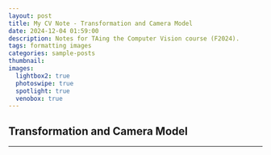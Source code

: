 ```yaml
---
layout: post
title: My CV Note - Transformation and Camera Model
date: 2024-12-04 01:59:00
description: Notes for TAing the Computer Vision course (F2024).
tags: formatting images
categories: sample-posts
thumbnail:  
images:
  lightbox2: true
  photoswipe: true
  spotlight: true
  venobox: true
---
```


[//]: # (The images in this post are all zoomable, arranged into different mini-galleries using different libraries.)

## Transformation and Camera Model

<a href="assets/pdf/study_notes/transformation_qingyuan.pdf" /></a>

---
